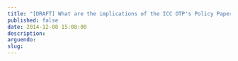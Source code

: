 ```yaml
---
title: "[DRAFT] What are the implications of the ICC OTP's Policy Paper on Case Selection and Prioritisation (2016)?"
published: false
date: 2014-12-08 15:08:00
description:
arguendo:
slug:
---
```



